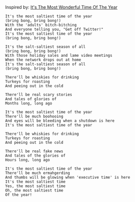 Inspired by: [It's The Most Wonderful Time Of The Year](https://youtu.be/73UqDX_quk0)

    It's the most saltiest time of the year
    (bring bong, bring bong!)
    With the 'adults' bitch-bitching
    And everyone telling you, "Get off Twitter!"
    It's the most saltiest time of the year
    (bring bong, bring bong!)

    It's the salt-saltiest season of all
    (bring bong, bring bong!)
    With those holiday sales and lame video meetings
    When the network drops out at home
    It's the salt-saltiest season of all
    (bring bong, bring bong!)

    There'll be whiskies for drinking
    Turkeys for roasting
    And peeing out in the cold

    There'll be real scary stories
    And tales of glories of
    Months long, long ago

    It's the most saltiest time of the year
    There'll be much boohooing
    And eyes will be bleeding when a shutdown is here
    It's the most saltiest time of the year

    There'll be whiskies for drinking
    Turkeys for roasting
    And peeing out in the cold

    There'll be real fake news
    And tales of the glories of
    Hours long, long ago

    It's the most saltiest time of the year
    There'll be much ermahgerding
    And thumbs will be glowing when 'executive time' is here
    It's the most saltiest time
    Yes, the most saltiest time
    Oh, the most saltiest time
    Of the year!

